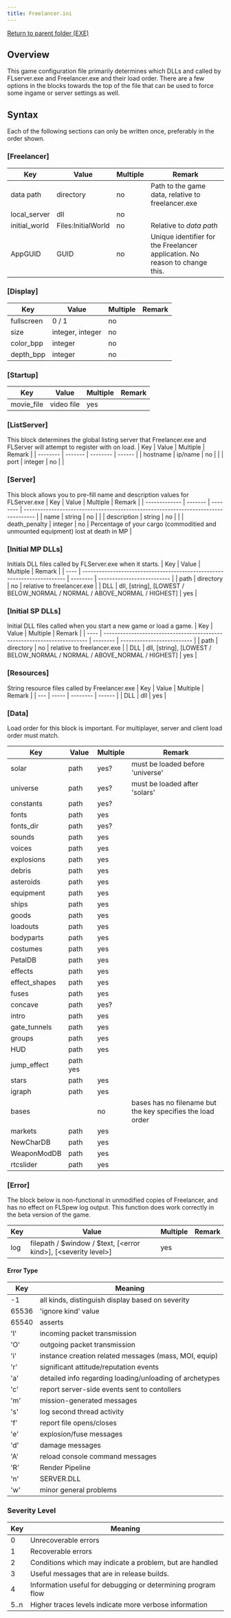 ```yaml
---
title: Freelancer.ini
---
```


[Return to parent folder (EXE)](../EXE)

## Overview

This game configuration file primarily determines which DLLs and called by FLserver.exe and Freelancer.exe and their load  order. There are a few options in the blocks towards the top of the file that can be used to force some ingame or server settings as well.

## Syntax

Each of the following sections can only be written once, preferably in the order shown.

### [Freelancer]

| Key           | Value              | Multiple | Remark                                                                     |
| ------------- | ------------------ | -------- | -------------------------------------------------------------------------- |
| data path     | directory          | no       | Path to the game data, relative to freelancer.exe                          |
| local_server  | dll                | no       |                                                                            |
| initial_world | Files:InitialWorld | no       | Relative to _data path_                                                    |
| AppGUID       | GUID               | no       | Unique identifier for the Freelancer application. No reason to change this. |

### [Display]

| Key        | Value            | Multiple | Remark |
| ---------- | ---------------- | -------- | ------ |
| fullscreen | 0 / 1            | no       |        |
| size       | integer, integer | no       |        |
| color_bpp  | integer          | no       |        |
| depth_bpp  | integer          | no       |        |

### [Startup]

| Key        | Value      | Multiple | Remark |
| ---------- | ---------- | -------- | ------ |
| movie_file | video file | yes      |        |

### [ListServer]

This block determines the global listing server that Freelancer.exe and FLServer will attempt to register with on load.
| Key      | Value   | Multiple | Remark |
| -------- | ------- | -------- | ------ |
| hostname | ip/name | no       |        |
| port     | integer | no       |        |

### [Server]

This block allows you to pre-fill name and description values for FLServer.exe
| Key           | Value   | Multiple | Remark                                                                             |
| ------------- | ------- | -------- | ---------------------------------------------------------------------------------- |
| name          | string  | no       |                                                                                    |
| description   | string  | no       |                                                                                    |
| death_penalty | integer | no       | Percentage of your cargo (commoditied and unmounted equipment) lost at death in MP |

### [Initial MP DLLs]

Initials DLL files called by FLServer.exe when it starts.
| Key  | Value                                                                    | Multiple | Remark                     |
| ---- | ------------------------------------------------------------------------ | -------- | -------------------------- |
| path | directory                                                                | no       | relative to freelancer.exe |
| DLL  | dll, [string], [LOWEST / BELOW_NORMAL / NORMAL / ABOVE_NORMAL / HIGHEST] | yes      |

### [Initial SP DLLs]

Initial DLL files called when you start a new game or load a game.
| Key  | Value                                                                    | Multiple | Remark                     |
| ---- | ------------------------------------------------------------------------ | -------- | -------------------------- |
| path | directory                                                                | no       | relative to freelancer.exe |
| DLL  | dll, [string], [LOWEST / BELOW_NORMAL / NORMAL / ABOVE_NORMAL / HIGHEST] | yes      |

### [Resources]

String resource files called by Freelancer.exe
| Key | Value | Multiple | Remark |
| --- | ----- | -------- | ------ |
| DLL | dll   | yes      |

### [Data]

Load order for this block is important. For multiplayer, server and client load order must match.

| Key           | Value     | Multiple | Remark                                                     |
| ------------- | --------- | -------- | ---------------------------------------------------------- |
| solar         | path      | yes?     | must be loaded before 'universe'                           |
| universe      | path      | yes?     | must be loaded after 'solars'                              |
| constants     | path      | yes?     |                                                            |
| fonts         | path      | yes      |                                                            |
| fonts_dir     | path      | yes?     |                                                            |
| sounds        | path      | yes      |                                                            |
| voices        | path      | yes      |                                                            |
| explosions    | path      | yes      |                                                            |
| debris        | path      | yes      |                                                            |
| asteroids     | path      | yes      |                                                            |
| equipment     | path      | yes      |                                                            |
| ships         | path      | yes      |                                                            |
| goods         | path      | yes      |                                                            |
| loadouts      | path      | yes      |                                                            |
| bodyparts     | path      | yes      |                                                            |
| costumes      | path      | yes      |                                                            |
| PetalDB       | path      | yes      |                                                            |
| effects       | path      | yes      |                                                            |
| effect_shapes | path      | yes      |                                                            |
| fuses         | path      | yes      |                                                            |
| concave       | path      | yes?     |                                                            |
| intro         | path      | yes      |                                                            |
| gate_tunnels  | path      | yes      |                                                            |
| groups        | path      | yes      |                                                            |
| HUD           | path      | yes      |                                                            |
| jump_effect   | path  yes |          |
| stars         | path      | yes      |                                                            |
| igraph        | path      | yes      |                                                            |
| bases         |           | no       | bases has no filename but the key specifies the load order |
| markets       | path      | yes      |                                                            |
| NewCharDB     | path      | yes      |                                                            |
| WeaponModDB   | path      | yes      |                                                            |
| rtcslider     | path      | yes      |

### [Error]

The block below is non-functional in unmodified copies of Freelancer, and has no effect on FLSpew log output. This function does work correctly in the beta version of the game.

| Key | Value                                                          | Multiple | Remark |
| --- | -------------------------------------------------------------- | -------- | ------ |
| log | filepath / $window / $text, [&lt;error kind&gt;], [&lt;severity level&gt;] | yes      |        |
  
#### Error Type
  
| Key   | Meaning                                                 |
| ----- | ------------------------------------------------------- |
| \-1   | all kinds, distinguish display based on severity        |
| 65536 | 'ignore kind' value                                     |
| 65540 | asserts                                                 |
| 'I'   | incoming packet transmission                            |
| 'O'   | outgoing packet transmission                            |
| 'i'   | instance creation related messages (mass, MOI, equip)   |
| 'r'   | significant attitude/reputation events                  |
| 'a'   | detailed info regarding loading/unloading of archetypes |
| 'c'   | report server-side events sent to contollers            |
| 'm'   | mission-generated messages                              |
| 's'   | log second thread activity                              |
| 'f'   | report file opens/closes                                |
| 'e'   | explosion/fuse messages                                 |
| 'd'   | damage messages                                         |
| 'A'   | reload console command messages                         |
| 'R'   | Render Pipeline                                         |
| 'n'   | SERVER.DLL                                              |
| 'w'   | minor general problems                                  |
  
### Severity Level

| Key  | Meaning                                                      |
| ---- | ------------------------------------------------------------ |
| 0    | Unrecoverable errors                                         |
| 1    | Recoverable errors                                           |
| 2    | Conditions which may indicate a problem, but are handled     |
| 3    | Useful messages that are in release builds.                  |
| 4    | Information useful for debugging or determining program flow |
| 5..n | Higher traces levels indicate more verbose information       |
